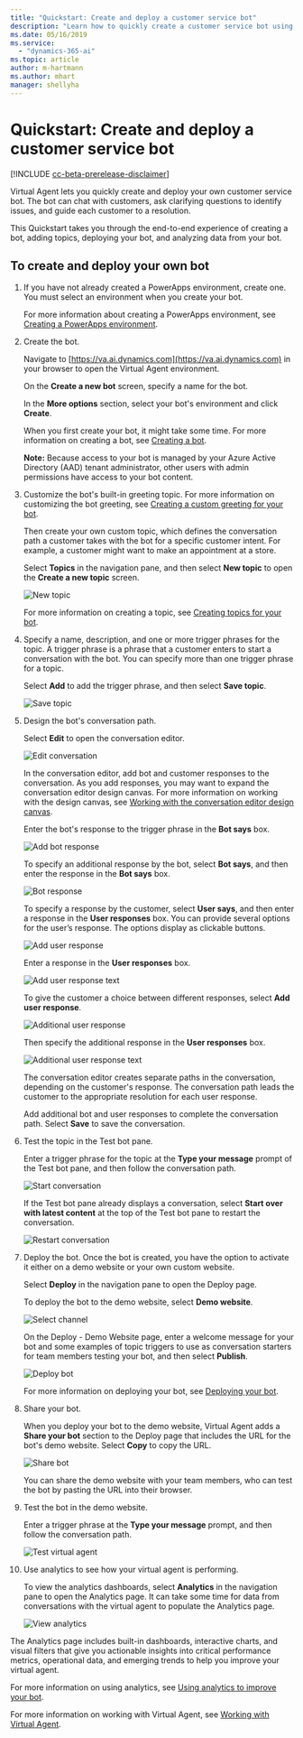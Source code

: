 ```yaml
---
title: "Quickstart: Create and deploy a customer service bot"
description: "Learn how to quickly create a customer service bot using Virtual Agent."
ms.date: 05/16/2019
ms.service:
  - "dynamics-365-ai"
ms.topic: article
author: m-hartmann
ms.author: mhart
manager: shellyha
---
```


# Quickstart: Create and deploy a customer service bot

[!INCLUDE [cc-beta-prerelease-disclaimer](../includes/cc-beta-prerelease-disclaimer.md)]

Virtual Agent lets you quickly create and deploy your own customer service bot. The bot can chat with customers, ask clarifying questions to identify issues, and guide each customer to a resolution.

This Quickstart takes you through the end-to-end experience of creating a bot, adding topics, deploying your bot, and analyzing data from your bot.

## To create and deploy your own bot

1. If you have not already created a PowerApps environment, create one. You must select an environment when you create your bot.

    For more information about creating a PowerApps environment, see [Creating a PowerApps environment](getting-started-new-environment.md).

2. Create the bot.

   Navigate to [https://va.ai.dynamics.com](https://va.ai.dynamics.com) in your browser to open the Virtual Agent environment.

   On the **Create a new bot** screen, specify a name for the bot.

   In the **More options** section, select your bot's environment and click **Create**.

   When you first create your bot, it might take some time. For more information on creating a bot, see [Creating a bot](getting-started-create-bot.md).

   **Note:**   Because access to your bot is managed by your Azure Active Directory (AAD) tenant administrator, other users with admin permissions have access to your bot content.

3. Customize the bot's built-in greeting topic. For more information on customizing the bot greeting, see [Creating a custom greeting for your bot](getting-started-create-greeting.md).

    Then create your own custom topic, which defines the conversation path a customer takes with the bot for a specific customer intent. For example, a customer might want to make an appointment at a store.

   Select **Topics** in the navigation pane, and then select **New topic** to open the **Create a new topic** screen.

   ![New topic](media/create-new-topic.png)

   For more information on creating a topic, see [Creating topics for your bot](getting-started-create-topics.md).

4. Specify a name, description, and one or more trigger phrases for the topic. A trigger phrase is a phrase that a customer enters to start a conversation with the bot. You can specify more than one trigger phrase for a topic.

   Select **Add** to add the trigger phrase, and then select **Save topic**.

   ![Save topic](media/save-topic.png)

5. Design the bot's conversation path.

   Select **Edit** to open the conversation editor.

   ![Edit conversation](media/edit-conversation.png)

   In the conversation editor, add bot and customer responses to the conversation. As you add responses, you may want to expand the conversation editor design canvas. For more information on working with the design canvas, see [Working with the conversation editor design canvas](expanding-design-canvas.md).

   Enter the bot's response to the trigger phrase in the **Bot says** box.

   ![Add bot response](media/bot-response.png)

   To specify an additional response by the bot, select **Bot says**, and then enter the response in the **Bot says** box.

   ![Bot response](media/response-text.png)

   To specify a response by the customer, select **User says**, and then enter a response in the **User responses** box. You can provide several options for the user’s response. The options display as clickable buttons.

   ![Add user response](media/user-says.png)

   Enter a response in the **User responses** box.

   ![Add user response text](media/user-response.png)

   To give the customer a choice between different responses, select **Add user response**.

   ![Additional user response](media/second-response.png)

   Then specify the additional response in the **User responses** box.

   ![Additional user response text](media/second-response-text.png)

   The conversation editor creates separate paths in the conversation, depending on the customer's response. The conversation path leads the customer to the appropriate resolution for each user response.

   Add additional bot and user responses to complete the conversation path. Select **Save** to save the conversation.

6. Test the topic in the Test bot pane.

   Enter a trigger phrase for the topic at the **Type your message** prompt of the Test bot pane, and then follow the conversation path.

   ![Start conversation](media/start-conversation.png)

   If the Test bot pane already displays a conversation, select **Start over with latest content** at the top of the Test bot pane to restart the conversation.

   ![Restart conversation](media/restart-conversation.png)

7. Deploy the bot. Once the bot is created, you have the option to activate it either on a demo website or your own custom website.

   Select **Deploy** in the navigation pane to open the Deploy page.

   To deploy the bot to the demo website, select **Demo website**.
   
   ![Select channel](media/deploy-website.png)

   On the Deploy - Demo Website page, enter a welcome message for your bot and some examples of topic triggers to use as conversation starters for team members testing your bot, and then select **Publish**.

   ![Deploy bot](media/publish-bot.png)

   For more information on deploying your bot, see [Deploying your bot](getting-started-deploy.md).

8. Share your bot.

   When you deploy your bot to the demo website, Virtual Agent adds a **Share your bot** section to the Deploy page that includes the URL for the bot's demo website. Select **Copy** to copy the URL.

   ![Share bot](media/share-bot.png)

   You can share the demo website with your team members, who can test the bot by pasting the URL into their browser.

9. Test the bot in the demo website.

   Enter a trigger phrase at the **Type your message** prompt, and then follow the conversation path.
  
   ![Test virtual agent](media/demo-website.png)

10. Use analytics to see how your virtual agent is performing.

    To view the analytics dashboards, select **Analytics** in the navigation pane to open the Analytics page. It can take some time for data from conversations with the virtual agent to populate the Analytics page.

    ![View analytics](media/analytics-pane.png)

The Analytics page includes built-in dashboards, interactive charts, and visual filters that give you actionable insights into critical performance metrics, operational data, and emerging trends to help you improve your virtual agent.

For more information on using analytics, see [Using analytics to improve your bot](getting-started-analytics.md).

For more information on working with Virtual Agent, see [Working with Virtual Agent](getting-started-bot-designer.md).

